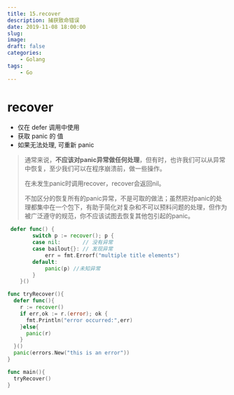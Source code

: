 ```yaml
---
title: 15.recover
description: 捕获致命错误
date: 2019-11-08 18:00:00
slug: 
image: 
draft: false
categories:
    - Golang
tags:
    - Go
---
```




# recover

+ 仅在 defer 调用中使用
+ 获取 panic 的 值
+ 如果无法处理, 可重新 panic



> 通常来说，**不应该对panic异常做任何处理**，但有时，也许我们可以从异常中恢复，至少我们可以在程序崩溃前，做一些操作。
>
> 在未发生panic时调用recover，recover会返回nil。
>
> 不加区分的恢复所有的panic异常，不是可取的做法；虽然把对panic的处理都集中在一个包下，有助于简化对复杂和不可以预料问题的处理，但作为被广泛遵守的规范，你不应该试图去恢复其他包引起的panic。



```go
 defer func() {
        switch p := recover(); p {
        case nil:       // 没有异常
        case bailout{}: // 发现异常
            err = fmt.Errorf("multiple title elements")
        default:
            panic(p) //未知异常
        }
    }()
```



```go
func tryRecover(){
  defer func(){
    r := recover()
    if err,ok := r.(error); ok {
      fmt.Println("error occurred:",err)
    }else{
      panic(r)
    }
  }()
  panic(errors.New("this is an error"))
}

func main(){
  tryRecover()
}
```

